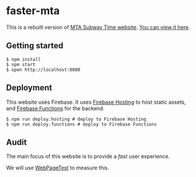 # faster-mta
This is a rebuilt version of [MTA Subway Time website](http://subwaytime.mta.info/index.html#/app/home). [You can view it here](https://faster-mta.firebaseapp.com/). 

## Getting started
```shell
$ npm install
$ npm start
$ open http://localhost:8080
```

## Deployment
This website uses Firebase. It uses [Firebase Hosting](https://firebase.google.com/docs/hosting/) to host static assets, and [Firebase Functions](https://firebase.google.com/docs/functions/) for the backend.

```shell
$ npm run deploy.hosting # deploy to Firebase Hosting
$ npm run deploy.functions # deploy to Firebase Functions
```

## Audit
The main focus of this website is to provide a *fast* user experience.

We will use [WebPageTest](https://www.webpagetest.org/result/181114_JX_e1aa86c65619d1755c0f0ee1f59429d6/) to measure this.